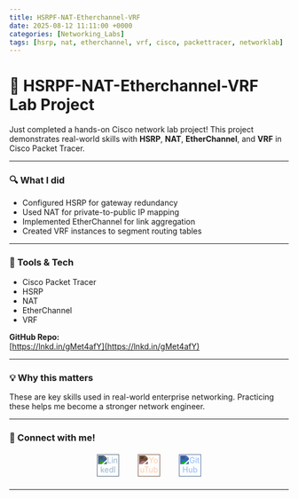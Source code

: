 ```yaml
---
title: HSRPF-NAT-Etherchannel-VRF
date: 2025-08-12 11:11:00 +0000
categories: [Networking_Labs]
tags: [hsrp, nat, etherchannel, vrf, cisco, packettracer, networklab]
---
```


# 🚀 HSRPF-NAT-Etherchannel-VRF Lab Project

Just completed a hands-on Cisco network lab project! This project demonstrates real-world skills with **HSRP**, **NAT**, **EtherChannel**, and **VRF** in Cisco Packet Tracer.

---

### 🔍 What I did

- Configured HSRP for gateway redundancy  
- Used NAT for private-to-public IP mapping  
- Implemented EtherChannel for link aggregation  
- Created VRF instances to segment routing tables  

---

### 📁 Tools & Tech

- Cisco Packet Tracer  
- HSRP  
- NAT  
- EtherChannel  
- VRF  

**GitHub Repo:**  
[https://lnkd.in/gMet4afY](https://lnkd.in/gMet4afY)

---

### 💡 Why this matters

These are key skills used in real-world enterprise networking. Practicing these helps me become a stronger network engineer.

---

### 🙌 Connect with me!

<div style="text-align: center; margin: 20px 0;">
  <a href="https://www.linkedin.com/in/your-profile" target="_blank" style="margin: 0 15px; display: inline-block;">
    <img src="https://cdn-icons-png.flaticon.com/48/174/174857.png" alt="LinkedIn" width="40" height="40" style="filter: invert(70%) sepia(20%) saturate(400%) hue-rotate(170deg); transition: transform 0.3s;" onmouseover="this.style.transform='scale(1.2)'" onmouseout="this.style.transform='scale(1)'">
  </a>
  <a href="https://www.youtube.com/channel/your-channel" target="_blank" style="margin: 0 15px; display: inline-block;">
    <img src="https://cdn-icons-png.flaticon.com/48/1384/1384060.png" alt="YouTube" width="40" height="40" style="filter: invert(80%) sepia(60%) saturate(200%) hue-rotate(340deg); transition: transform 0.3s;" onmouseover="this.style.transform='scale(1.2)'" onmouseout="this.style.transform='scale(1)'">
  </a>
  <a href="https://github.com/your-github" target="_blank" style="margin: 0 15px; display: inline-block;">
    <img src="https://cdn-icons-png.flaticon.com/48/25/25231.png" alt="GitHub" width="40" height="40" style="filter: invert(70%) sepia(30%) saturate(600%) hue-rotate(180deg); transition: transform 0.3s;" onmouseover="this.style.transform='scale(1.2)'" onmouseout="this.style.transform='scale(1)'">
  </a>
</div>

---
